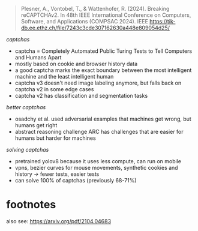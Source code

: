 > Plesner, A., Vontobel, T., & Wattenhofer, R. (2024). Breaking reCAPTCHAv2. In 48th IEEE International Conference on Computers, Software, and Applications (COMPSAC 2024). IEEE https://tik-db.ee.ethz.ch/file/7243c3cde307162630a448e809054d25/

*captchas*

- captcha = Completely Automated Public Turing Tests to Tell Computers and Humans Apart
- mostly based on cookie and browser history data
- a good captcha marks the exact boundary between the most intelligent machine and the least intelligent human
- captcha v3 doesn't need image labeling anymore, but falls back on captcha v2 in some edge cases
- captcha v2 has classification and segmentation tasks

*better captchas*

- osadchy et al. used adversarial examples that machines get wrong, but humans get right
- abstract reasoning challenge ARC has challenges that are easier for humans but harder for machines

*solving captchas*

- pretrained yolov8 because it uses less compute, can run on mobile
- vpns, bezier curves for mouse movements, synthetic cookies and history → fewer tests, easier tests
- can solve 100% of captchas (previously 68-71%)

# footnotes

also see: https://arxiv.org/pdf/2104.04683
